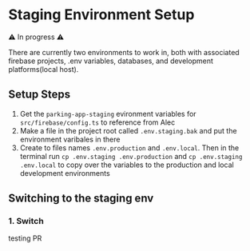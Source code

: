 # Staging Environment Setup

⚠️ In progress ⚠️

There are currently two environments to work in, both with associated firebase projects, .env variables, databases, and development platforms(local host).

## Setup Steps

1. Get the `parking-app-staging` evironment variables for `src/firebase/config.ts` to reference from Alec
2. Make a file in the project root called `.env.staging.bak` and put the environment varibales in there
3. Create to files names `.env.production` and `.env.local`. Then in the terminal run `cp .env.staging .env.production` and `cp .env.staging .env.local` to copy over the variables to the production and local development environments

## Switching to the staging env

### 1. Switch 

testing PR